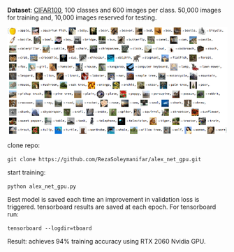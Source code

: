 **Dataset**: [CIFAR100](https://www.tensorflow.org/datasets/catalog/cifar100), 100 classes and 600 images per class. 50,000 images for
 training and, 10,000 images reserved for testing.

![GitHub Logo](dataset.gif)

clone repo:

`git clone https://github.com/RezaSoleymanifar/alex_net_gpu.git`

start training:

`python alex_net_gpu.py`

Best model is saved each time an improvement in validation loss is triggered. tensorboard results are saved at each epoch.
For tensorboard run:

`tensorboard --logdir=tboard`

Result: achieves 94% training accuracy using RTX 2060 Nvidia GPU.

